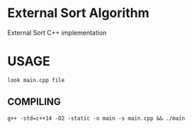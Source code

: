 # External Sort Algorithm
External Sort C++ implementation

# USAGE
```
look main.cpp file
```

## COMPILING
```
g++ -std=c++14 -O2 -static -o main -s main.cpp && ./main
```
